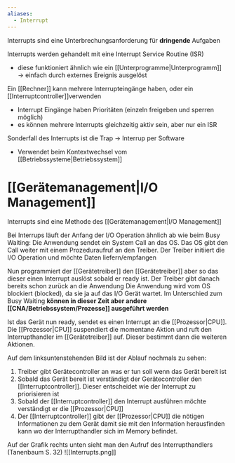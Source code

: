 ```yaml
---
aliases:
  - Interrupt
---
```

Interrupts sind eine Unterbrechungsanforderung für **dringende** Aufgaben

Interrupts werden gehandelt mit eine Interrupt Service Routine (ISR)
- diese funktioniert ähnlich wie ein [[Unterprogramme|Unterprogramm]] → einfach durch externes Ereignis ausgelöst

Ein [[Rechner]] kann mehrere Interrupteingänge haben, oder ein [[Interruptcontroller]]verwenden
- Interrupt Eingänge haben Prioritäten (einzeln freigeben und sperren möglich)
- es können mehrere Interrupts gleichzeitig aktiv sein, aber nur ein ISR

Sonderfall des Interrupts ist die Trap → Interrup per Software
- Verwendet beim Kontextwechsel vom [[Betriebssysteme|Betriebssystem]]

# [[Gerätemanagement|I/O Management]]
Interrupts sind eine Methode des [[Gerätemanagement|I/O Management]]

Bei Interrups läuft der Anfang der I/O Operation ähnlich ab wie beim Busy Waiting:
Die Anwendung sendet ein System Call an das OS. 
Das OS gibt den Call weiter mit einem Prozeduraufruf an den Treiber. 
Der Treiber initiiert die I/O Operation und möchte Daten liefern/empfangen

Nun programmiert der [[Gerätetreiber]] den [[Gerätetreiber]] aber so das dieser einen Interrupt auslöst sobald er ready ist. 
Der Treiber gibt danach bereits schon zurück an die Anwendung
Die Anwendung wird vom OS blockiert (blocked), da sie ja auf das I/O Gerät wartet. 
Im Unterschied zum Busy Waiting **können in dieser Zeit aber andere [[CNA/Betriebssystem/Prozesse]] ausgeführt werden**

Ist das Gerät nun ready, sendet es einen Interrupt an die [[Prozessor|CPU]]. Die [[Prozessor|CPU]] suspendiert die momentane Aktion und ruft den Interrupthandler im [[Gerätetreiber]] auf. Dieser bestimmt dann die weiteren Aktionen. 


Auf dem linksuntenstehenden Bild ist der Ablauf nochmals zu sehen:
1. Treiber gibt Gerätecontroller an was er tun soll wenn das Gerät bereit ist
2. Sobald das Gerät bereit ist verständigt der Gerätecontroller den [[Interruptcontroller]]. Dieser entscheidet wie der Interrupt zu priorisieren ist
3. Sobald der [[Interruptcontroller]] den Interrupt ausführen möchte verständigt er die [[Prozessor|CPU]]
4. Der [[Interruptcontroller]] gibt der [[Prozessor|CPU]] die nötigen Informationen zu dem Gerät damit sie mit den Information herausfinden kann wo der Interrupthandler sich im Memory befindet. 

Auf der Grafik rechts unten sieht man den Aufruf des Interrupthandlers (Tanenbaum S. 32)
![[Interrupts.png]]